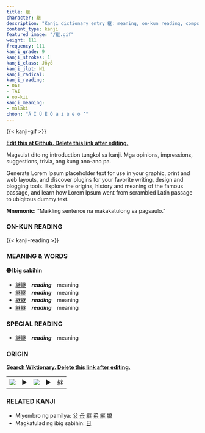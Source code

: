 ```yaml
---
title: 継
character: 継
description: "Kanji dictionary entry 継: meaning, on-kun reading, compounds, origin, related kanji"
content_type: kanji
featured_image: "/継.gif"
weight: 111
frequency: 111
kanji_grade: 9
kanji_strokes: 1
kanji_class: Jōyō
kanji_jlpt: N1
kanji_radical: 
kanji_reading: 
- DAI
- TAI
- oo-kii
kanji_meaning:
- malaki
chōon: "Ā Ī Ū Ē Ō ā ī ū ē ō ’"
---
```

[//]: # (Don't edit the line below. Kanji animated GIF code is automatically generated.)
{{< kanji-gif >}}

[//]: # (Edit below this line.)

**[Edit this at Github. Delete this link after editing.](https://github.com/tim0g/tim/tree/main/content/kanji/継/index.md)**

Magsulat dito ng introduction tungkol sa kanji. Mga opinions, impressions, suggestions, trivia, ang kung ano-ano pa.

Generate Lorem Ipsum placeholder text for use in your graphic, print and web layouts, and discover plugins for your favorite writing, design and blogging tools. Explore the origins, history and meaning of the famous passage, and learn how Lorem Ipsum went from scrambled Latin passage to ubiqitous dummy text.
 
**Mnemonic:** "Maikling sentence na makakatulong sa pagsaulo."

### ON-KUN READING

[//]: # (Don't edit the line below. ON-KUN READING code is automatically generated.)
{{< kanji-reading >}}

### MEANING & WORDS

#### ➊ **Ibig sabihin**
  - [継](../継)[継](../継)　***reading***　meaning
  - [継](../継)[継](../継)　***reading***　meaning
  - [継](../継)[継](../継)　***reading***　meaning
  - [継](../継)[継](../継)　***reading***　meaning

### SPECIAL READING
  - [継](../継)[継](../継)　***reading***　meaning

### ORIGIN

**[Search Wiktionary. Delete this link after editing.](https://wiktionary.org/wiki/継)**
<table class="kanji-table"><tr><td>
<img src="60px-継-bronze.svg.png">
</td><td>▶</td><td>
<img src="60px-継-oracle.svg.png">
</td><td>▶</td>
<td class="kanji-origin">継</td>
</tr></table>

### RELATED KANJI
- Miyembro ng pamilya: [父](../父) [母](../母) [継](../継) [弟](../弟) [継](../継) [娘](../娘)
- Magkatulad ng ibig sabihin: [日](../日)
